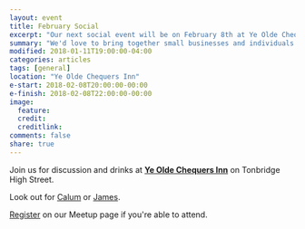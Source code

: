 ```yaml
---
layout: event
title: February Social
excerpt: "Our next social event will be on February 8th at Ye Olde Chequers Inn"
summary: "We'd love to bring together small businesses and individuals throughout Tonbridge looking to chat about all aspects of their digital strategy. Whether you're working in technology, the Web or a complete novice/outsider looking for advice then please come along."
modified: 2018-01-11T19:00:00-04:00
categories: articles
tags: [general]
location: "Ye Olde Chequers Inn"
e-start: 2018-02-08T20:00:00-00:00
e-finish: 2018-02-08T22:00:00-00:00
image:
  feature:
  credit:
  creditlink:
comments: false
share: true
---
```

Join us for discussion and drinks at <strong>[Ye Olde Chequers Inn](https://www.facebook.com/yeoldechequersinn/)</strong> on Tonbridge High Street.

Look out for [Calum](https://calumryan.com) or [James](https://twitter.com/shutdownscanner).

[Register](https://www.meetup.com/Tonbridge-Digital/events/246650893/) on our Meetup page if you're able to attend.
